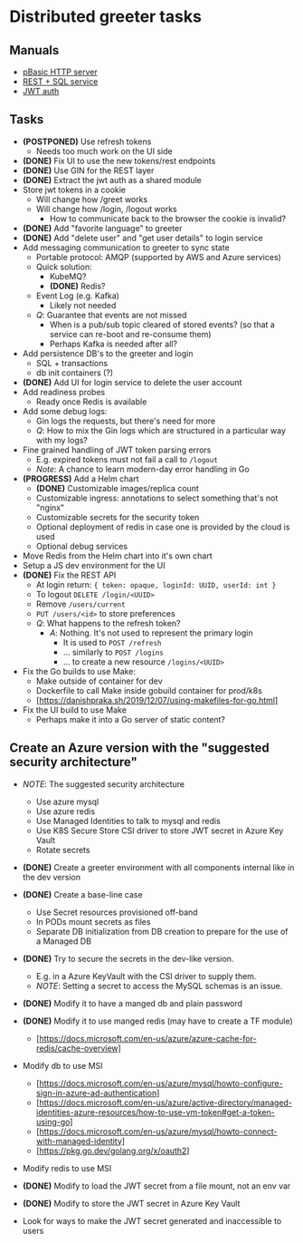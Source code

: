 # Distributed greeter tasks

## Manuals

- [pBasic HTTP server](https://tutorialedge.net/golang/creating-simple-web-server-with-golang)
- [REST + SQL service](https://blog.logrocket.com/how-to-build-a-rest-api-with-golang-using-gin-and-gorm)
- [JWT auth](https://dev.to/omnisyle/simple-jwt-authentication-for-golang-part-1-3kfo)

## Tasks

- **(POSTPONED)** Use refresh tokens
  - Needs too much work on the UI side
- **(DONE)** Fix UI to use the new tokens/rest endpoints
- **(DONE)** Use GIN for the REST layer
- **(DONE)** Extract the jwt auth as a shared module
- Store jwt tokens in a cookie
  - Will change how /greet works
  - Will change how /login, /logout works
    - How to communicate back to the browser the cookie is invalid?
- **(DONE)** Add "favorite language" to greeter
- **(DONE)** Add "delete user" and "get user details" to login service
- Add messaging communication to greeter to sync state
  - Portable protocol: AMQP (supported by AWS and Azure services)
  - Quick solution:
    - KubeMQ?
    - **(DONE)** Redis?
  - Event Log (e.g. Kafka)
    - Likely not needed
  - *Q*: Guarantee that events are not missed
    - When is a pub/sub topic cleared of stored events? (so that a service can re-boot and re-consume them)
    - Perhaps Kafka is needed after all?
- Add persistence DB's to the greeter and login
  - SQL + transactions
  - db init containers (?)
- **(DONE)** Add UI for login service to delete the user account
- Add readiness probes
  - Ready once Redis is available
- Add some debug logs:
  - Gin logs the requests, but there's need for more
  - *Q*: How to mix the Gin logs which are structured in a particular way with my logs?
- Fine grained handling of JWT token parsing errors
  - E.g. expired tokens must not fail a call to `/logout`
  - *Note*: A chance to learn modern-day error handling in Go
- **(PROGRESS)** Add a Helm chart
  - **(DONE)** Customizable images/replica count
  - Customizable ingress: annotations to select something that's not "nginx"
  - Customizable secrets for the security token
  - Optional deployment of redis in case one is provided by the cloud is used
  - Optional debug services
- Move Redis from the Helm chart into it's own chart
- Setup a JS dev environment for the UI
- **(DONE)** Fix the REST API
  - At login return: `{ token: opaque, loginId: UUID, userId: int }`
  - To logout `DELETE /login/<UUID>`
  - Remove `/users/current`
  - `PUT /users/<id>` to store preferences
  - *Q*: What happens to the refresh token?
    - *A*: Nothing. It's not used to represent the primary login
      - It is used to `POST /refresh`
      - ... similarly to `POST /logins`
      - ... to create a new resource `/logins/<UUID>`
- Fix the Go builds to use Make:
  - Make outside of container for dev
  - Dockerfile to call Make inside gobuild container for prod/k8s
  - [https://danishpraka.sh/2019/12/07/using-makefiles-for-go.html]
- Fix the UI build to use Make
  - Perhaps make it into a Go server of static content?

## Create an Azure version with the "suggested security architecture"

- *NOTE*: The suggested security architecture
  - Use azure mysql
  - Use azure redis
  - Use Managed Identities to talk to mysql and redis
  - Use K8S Secure Store CSI driver to store JWT secret in Azure Key Vault
  - Rotate secrets

- **(DONE)** Create a greeter environment with all components internal like in the dev version
- **(DONE)** Create a base-line case
  - Use Secret resources provisioned off-band
  - In PODs mount secrets as files
  - Separate DB initialization from DB creation to prepare for the use of a Managed DB
- **(DONE)** Try to secure the secrets in the dev-like version.
  - E.g. in a Azure KeyVault with the CSI driver to supply them.
  - *NOTE*: Setting a secret to access the MySQL schemas is an issue.
- **(DONE)** Modify it to have a manged db and plain password
- **(DONE)** Modify it to use manged redis (may have to create a TF module)
  - [https://docs.microsoft.com/en-us/azure/azure-cache-for-redis/cache-overview]
- Modify db to use MSI
  - [https://docs.microsoft.com/en-us/azure/mysql/howto-configure-sign-in-azure-ad-authentication]
  - [https://docs.microsoft.com/en-us/azure/active-directory/managed-identities-azure-resources/how-to-use-vm-token#get-a-token-using-go]
  - [https://docs.microsoft.com/en-us/azure/mysql/howto-connect-with-managed-identity]
  - [https://pkg.go.dev/golang.org/x/oauth2]
- Modify redis to use MSI
- **(DONE)** Modify to load the JWT secret from a file mount, not an env var
- **(DONE)** Modify to store the JWT secret in Azure Key Vault
- Look for ways to make the JWT secret generated and inaccessible to users
